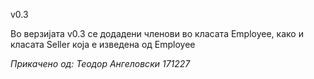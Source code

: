 v0.3

Во верзијата v0.3 се додадени членови во класата Employee, како и класата Seller која е изведена од Employee

*Прикачено од: Теодор Ангеловски 171227*
